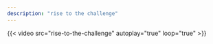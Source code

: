```yaml
---
description: "rise to the challenge"
---
```


{{< video src="rise-to-the-challenge" autoplay="true" loop="true" >}}
